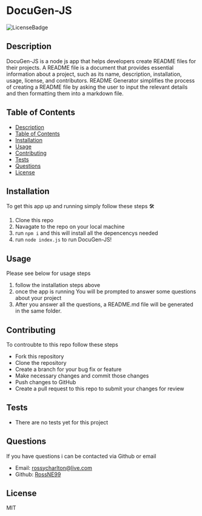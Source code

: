 
# DocuGen-JS

![LicenseBadge](https://img.shields.io/badge/License-MIT-green)

## Description
DocuGen-JS is a node js app that helps developers create README files for their projects. A README file is a document that provides essential information about a project, such as its name, description, installation, usage, license, and contributors. README Generator simplifies the process of creating a README file by asking the user to input the relevant details and then formatting them into a markdown file.

## Table of Contents
- [Description](#Description)
- [Table of Contents](#Table-of-Contents)
- [Installation](#Installation)
- [Usage](#Usage)
- [Contributing](#Contributing)
- [Tests](#Tests)
- [Questions](#Questions)
- [License](#License)

## Installation
To get this app up and running simply follow these steps 🛠️
1. Clone this repo
2. Navagate to the repo on your local machine
3. run `npm i` and this will install all the depencencys needed
4. run `node index.js` to run DocuGen-JS!

## Usage
Please see below for usage steps
1. follow the installation steps above
2. once the app is running You will be prompted to answer some questions about your project
3. After you answer all the questions, a README.md file will be generated in the same folder.

## Contributing
To controubte to this repo follow these steps
- Fork this repository
- Clone the repository
- Create a branch for your bug fix or feature
- Make necessary changes and commit those changes
- Push changes to GitHub
- Create a pull request to this repo to submit your changes for review

## Tests
- There are no tests yet for this project

## Questions
If you have questions i can be contacted via Github or email
- Email: rossycharlton@live.com
- Github: [RossNE99](https://github.com/RossNE99)

## License
MIT
